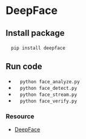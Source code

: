 # DeepFace

## Install package
&emsp;`pip install deepface`

## Run code
* &emsp;`python face_analyze.py`<br>
* &emsp;`python face_detect.py`<br>
* &emsp;`python face_stream.py`<br>
* &emsp;`python face_verify.py`<br>

### Resource
* [DeepFace](https://pypi.org/project/deepface/)